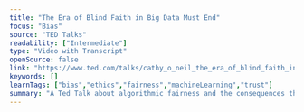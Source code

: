```yaml
---
title: "The Era of Blind Faith in Big Data Must End"
focus: "Bias"
source: "TED Talks"
readability: ["Intermediate"]
type: "Video with Transcript"
openSource: false
link: "https://www.ted.com/talks/cathy_o_neil_the_era_of_blind_faith_in_big_data_must_end/transcript?language=en"
keywords: []
learnTags: ["bias","ethics","fairness","machineLearning","trust"]
summary: "A Ted Talk about algorithmic fairness and the consequences that biased algorithms have on society, especially for minority groups.  "
---
```

